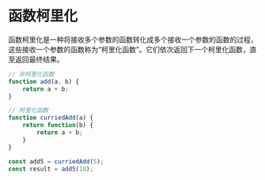 # 函数柯里化
函数柯里化是一种将接收多个参数的函数转化成多个接收一个参数的函数的过程，这些接收一个参数的函数称为“柯里化函数”。它们依次返回下一个柯里化函数，直至返回最终结果。

```js
// 非柯里化函数
function add(a, b) {
	return a + b;
}

// 柯里化函数
function curriedAdd(a) {
	return function(b) {
		return a + b;
	}
}

const add5 = curriedAdd(5);
const result = add5(10);
```
